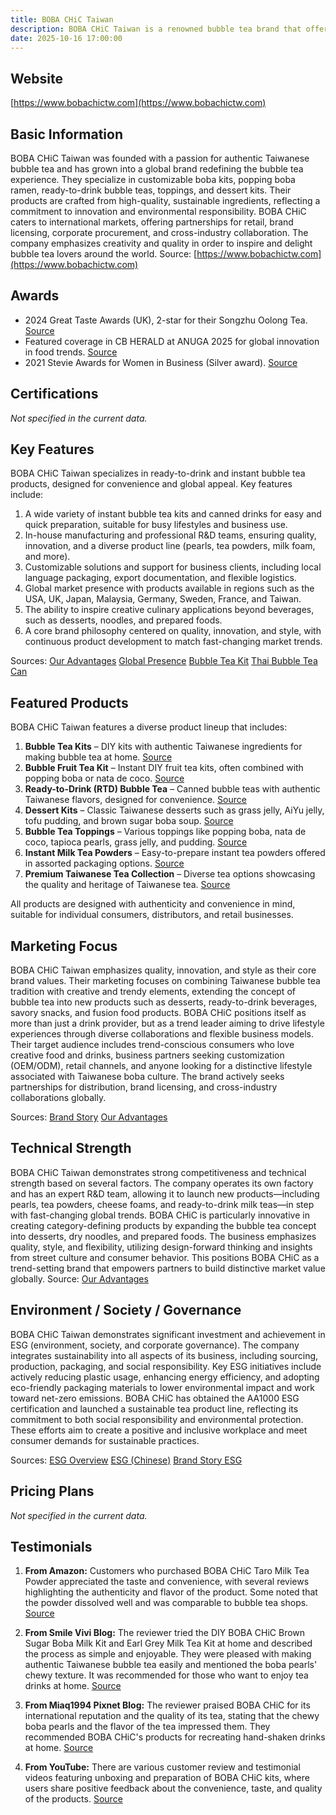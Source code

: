 ```yaml
---
title: BOBA CHiC Taiwan
description: BOBA CHiC Taiwan is a renowned bubble tea brand that offers premium instant boba packs, ready-to-drink beverages, and creative boba-inspired foods. The company combines traditional Taiwanese tea culture with modern innovation, using sustainable ingredients to serve bubble tea enthusiasts globally. BOBA CHiC also provides retail distribution, brand licensing, and OEM/ODM customization services for international partners.
date: 2025-10-16 17:00:00
---
```


## Website

[https://www.bobachictw.com](https://www.bobachictw.com)

## Basic Information

BOBA CHiC Taiwan was founded with a passion for authentic Taiwanese bubble tea and has grown into a global brand redefining the bubble tea experience. They specialize in customizable boba kits, popping boba ramen, ready-to-drink bubble teas, toppings, and dessert kits. Their products are crafted from high-quality, sustainable ingredients, reflecting a commitment to innovation and environmental responsibility. BOBA CHiC caters to international markets, offering partnerships for retail, brand licensing, corporate procurement, and cross-industry collaboration. The company emphasizes creativity and quality in order to inspire and delight bubble tea lovers around the world.
Source: [https://www.bobachictw.com](https://www.bobachictw.com)

## Awards

- 2024 Great Taste Awards (UK), 2-star for their Songzhu Oolong Tea. [Source](https://www.bobachictw.com/zh_TW/blog/awards-6)
- Featured coverage in CB HERALD at ANUGA 2025 for global innovation in food trends. [Source](https://www.bobachictw.com/zh_TW/blog/awards-6/boba-chic-featured-in-cb-herald-154)
- 2021 Stevie Awards for Women in Business (Silver award). [Source](https://www.bobachictw.com/zh_TW/blog/awards-6/2021-stevie-awards-for-women-in-business-39)

## Certifications

_Not specified in the current data._

## Key Features

BOBA CHiC Taiwan specializes in ready-to-drink and instant bubble tea products, designed for convenience and global appeal. Key features include:

1. A wide variety of instant bubble tea kits and canned drinks for easy and quick preparation, suitable for busy lifestyles and business use.
2. In-house manufacturing and professional R&D teams, ensuring quality, innovation, and a diverse product line (pearls, tea powders, milk foam, and more).
3. Customizable solutions and support for business clients, including local language packaging, export documentation, and flexible logistics.
4. Global market presence with products available in regions such as the USA, UK, Japan, Malaysia, Germany, Sweden, France, and Taiwan.
5. The ability to inspire creative culinary applications beyond beverages, such as desserts, noodles, and prepared foods.
6. A core brand philosophy centered on quality, innovation, and style, with continuous product development to match fast-changing market trends.

Sources:
[Our Advantages](https://www.bobachictw.com/zh_TW/our-advantages)
[Global Presence](https://www.bobachictw.com/zh_TW/global)
[Bubble Tea Kit](https://www.bobachictw.com/zh_TW/shop/category/bubble-tea-kit-10)
[Thai Bubble Tea Can](https://www.bobachictw.com/zh_TW/shop/thai-bubble-tea-can-163)

## Featured Products

BOBA CHiC Taiwan features a diverse product lineup that includes:

1. **Bubble Tea Kits** – DIY kits with authentic Taiwanese ingredients for making bubble tea at home.
   [Source](https://www.bobachictw.com/shop/category/bubble-tea-kit-10)
2. **Bubble Fruit Tea Kit** – Instant DIY fruit tea kits, often combined with popping boba or nata de coco.
   [Source](https://smp.bobachictw.com/en/featured-products-5/bubble-fruit-tea-kit-28/)
3. **Ready-to-Drink (RTD) Bubble Tea** – Canned bubble teas with authentic Taiwanese flavors, designed for convenience.
   [Source](https://www.bobachictw.com/shop/category/rtd-bubble-tea-52)
4. **Dessert Kits** – Classic Taiwanese desserts such as grass jelly, AiYu jelly, tofu pudding, and brown sugar boba soup.
   [Source](https://smp.bobachictw.com/en/featured-products-5/dessert-kit-31/)
5. **Bubble Tea Toppings** – Various toppings like popping boba, nata de coco, tapioca pearls, grass jelly, and pudding.
   [Source](https://smp.bobachictw.com/en/featured-products-5/topping-32/)
6. **Instant Milk Tea Powders** – Easy-to-prepare instant tea powders offered in assorted packaging options.
   [Source](https://smp.bobachictw.com/en/featured-products-5/milk-tea-8/)
7. **Premium Taiwanese Tea Collection** – Diverse tea options showcasing the quality and heritage of Taiwanese tea.
   [Source](https://smp.bobachictw.com/en/featured-products-5/tea-11/)

All products are designed with authenticity and convenience in mind, suitable for individual consumers, distributors, and retail businesses.

## Marketing Focus

BOBA CHiC Taiwan emphasizes quality, innovation, and style as their core brand values. Their marketing focuses on combining Taiwanese bubble tea tradition with creative and trendy elements, extending the concept of bubble tea into new products such as desserts, ready-to-drink beverages, savory snacks, and fusion food products. BOBA CHiC positions itself as more than just a drink provider, but as a trend leader aiming to drive lifestyle experiences through diverse collaborations and flexible business models. Their target audience includes trend-conscious consumers who love creative food and drinks, business partners seeking customization (OEM/ODM), retail channels, and anyone looking for a distinctive lifestyle associated with Taiwanese boba culture. The brand actively seeks partnerships for distribution, brand licensing, and cross-industry collaborations globally.

Sources:
[Brand Story](https://www.bobachictw.com/zh_TW/brand-story)
[Our Advantages](https://www.bobachictw.com/zh_TW/our-advantages)

## Technical Strength

BOBA CHiC Taiwan demonstrates strong competitiveness and technical strength based on several factors. The company operates its own factory and has an expert R&D team, allowing it to launch new products—including pearls, tea powders, cheese foams, and ready-to-drink milk teas—in step with fast-changing global trends. BOBA CHiC is particularly innovative in creating category-defining products by expanding the bubble tea concept into desserts, dry noodles, and prepared foods. The business emphasizes quality, style, and flexibility, utilizing design-forward thinking and insights from street culture and consumer behavior. This positions BOBA CHiC as a trend-setting brand that empowers partners to build distinctive market value globally.
Source: [Our Advantages](https://www.bobachictw.com/our-advantages)

## Environment / Society / Governance

BOBA CHiC Taiwan demonstrates significant investment and achievement in ESG (environment, society, and corporate governance). The company integrates sustainability into all aspects of its business, including sourcing, production, packaging, and social responsibility. Key ESG initiatives include actively reducing plastic usage, enhancing energy efficiency, and adopting eco-friendly packaging materials to lower environmental impact and work toward net-zero emissions. BOBA CHiC has obtained the AA1000 ESG certification and launched a sustainable tea product line, reflecting its commitment to both social responsibility and environmental protection. These efforts aim to create a positive and inclusive workplace and meet consumer demands for sustainable practices.

Sources:
[ESG Overview](https://www.bobachictw.com/esg)
[ESG (Chinese)](https://www.bobachictw.com/zh_TW/esg)
[Brand Story ESG](https://smp.bobachictw.com/en/brand-story/esg/)

## Pricing Plans

_Not specified in the current data._

## Testimonials

1. **From Amazon:**
   Customers who purchased BOBA CHiC Taro Milk Tea Powder appreciated the taste and convenience, with several reviews highlighting the authenticity and flavor of the product. Some noted that the powder dissolved well and was comparable to bubble tea shops.
   [Source](https://www.amazon.com/BOBA-CHiC-Taro-Milk-Powder/product-reviews/B08VD8TK3B)

2. **From Smile Vivi Blog:**
   The reviewer tried the DIY BOBA CHiC Brown Sugar Boba Milk Kit and Earl Grey Milk Tea Kit at home and described the process as simple and enjoyable. They were pleased with making authentic Taiwanese bubble tea easily and mentioned the boba pearls' chewy texture. It was recommended for those who want to enjoy tea drinks at home.
   [Source](https://smilevivi.com/boba-chic/)

3. **From Miaq1994 Pixnet Blog:**
   The reviewer praised BOBA CHiC for its international reputation and the quality of its tea, stating that the chewy boba pearls and the flavor of the tea impressed them. They recommended BOBA CHiC's products for recreating hand-shaken drinks at home.
   [Source](https://miaq1994.pixnet.net/blog/post/338035634)

4. **From YouTube:**
   There are various customer review and testimonial videos featuring unboxing and preparation of BOBA CHiC kits, where users share positive feedback about the convenience, taste, and quality of the products.
   [Source](https://www.youtube.com/@chicboba7090/videos)